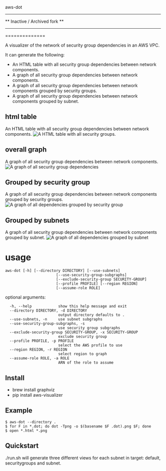 aws-dot

---

** Inactive / Archived fork **

----

==============

A visualizer of the network of security group dependencies in an AWS VPC.

It can generate the following:
- An HTML table with all security group dependencies between network components.
- A graph of all security group dependencies between network components.
- A graph of all security group dependencies between network components grouped by security groups.
- A graph of all security group dependencies between network components grouped by subnet.


html table
----------
An HTML table with all security group dependencies between network components.
![A HTML table with all security groups](sample/default/vpc-security-groups-html.jpg).

overall graph
--------------
A graph of all security group dependencies between network components.
![A graph of all security group dependencies](sample/default/vpc-security-groups.png) 

Grouped by security group
--------------------------
A graph of all security group dependencies between network components grouped by security groups.
![A graph of all dependencies grouped by security group](sample/securitygroups/vpc-security-groups.png) 

Grouped by subnets
------------------
A graph of all security group dependencies between network components grouped by subnet.
![A graph of all dependencies grouped by subnet](sample/subnets/vpc-security-groups.png) 


usage
=====
```
aws-dot [-h] [--directory DIRECTORY] [--use-subnets]
                       [--use-security-group-subgraphs]
                       [--exclude-security-group SECURITY-GROUP]
                       [--profile PROFILE] [--region REGION]
                       [--assume-role ROLE]
```


optional arguments:
```
  -h, --help            show this help message and exit
  --directory DIRECTORY, -d DIRECTORY
                        output directory defaults to .
  --use-subnets, -n     use subnet subgraphs
  --use-security-group-subgraphs, -s
                        use security group subgraphs
  --exclude-security-group SECURITY-GROUP, -x SECURITY-GROUP
                        exclude security group
  --profile PROFILE, -p PROFILE
                        select the AWS profile to use
  --region REGION, -r REGION
                        select region to graph
  --assume-role ROLE, -a ROLE
                        ARN of the role to assume
```


Install
-------
- brew install graphviz
- pip install aws-visualizer

Example
-------

```
$ aws-dot --directory .
$ for F in *.dot; do dot -Tpng -o $(basename $F .dot).png $F; done
$ open *.html *.png
```

Quickstart
-----------
./run.sh will generate three different views for each subnet in target: default, securitygroups and subnet.


